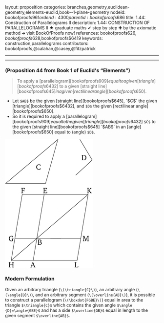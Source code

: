 layout: proposition
categories: branches,geometry,euclidean-geometry,elements-euclid,book--1-plane-geometry
nodeid: bookofproofs$961
orderid: 4300
parentid: bookofproofs$686
title: 1.44: Construction of Parallelograms II
description: 1.44: CONSTRUCTION OF PARALLELOGRAMS II &#9733; graduate maths &#10004; step by step &#10010; by the axiomatic method &#10140; visit BookOfProofs now!
references: bookofproofs$626,bookofproofs$628,bookofproofs$6419
keywords: construction,parallelograms
contributors: bookofproofs,@calahan,@casey,@fitzpatrick

---


---

### (Proposition 44 from Book 1 of Euclid's “Elements”)

> To apply a [parallelogram][bookofproofs$909] equal to a given [triangle][bookofproofs$6432] to a given [straight line][bookofproofs$645] in a given [rectilinear angle][bookofproofs$650].
* Let `$AB$` be the given [straight line][bookofproofs$645], `$C$` the given [triangle][bookofproofs$6432], and `$D$` the given [rectilinear angle][bookofproofs$650].
* So it is required to apply a [parallelogram][bookofproofs$909] equal to the given [triangle][bookofproofs$6432] `$C$` to the given [straight line][bookofproofs$645] `$AB$` in an [angle][bookofproofs$650] equal to (angle) `$D$`.


![fig44e](https://github.com/bookofproofs/bookofproofs.github.io/blob/main/_sources/_assets/images/euclid/Book01/fig44e.png?raw=true)


### Modern Formulation

Given an arbitrary triangle  (`\(\triangle{C}\)`), an arbitrary angle (`\(\angle{D}\)`), and an arbitrary segment (`\(\overline{AB}\)`), it is possible to construct a parallelogram (`\(\boxdot{FGBE}\)`) equal in area to the triangle `$\triangle{C}$` which contains the given angle `$\angle {D}=\angle{GBE}$` and has a side `$\overline{GB}$` equal in length to the given segment `$\overline{AB}$`.

